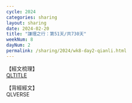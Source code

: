 ```yaml
---
cycle: 2024
categories: sharing
layout: sharing
date: 2024-02-20
title: "謙理之行：第51天/共730天"
weekNum: 8
dayNum: 2
permalink: /sharing/2024/wk8-day2-qianli.html
---
```

【經文梳理】  
[QLTITLE](QLLINK)

【背經經文】  
QLVERSE
